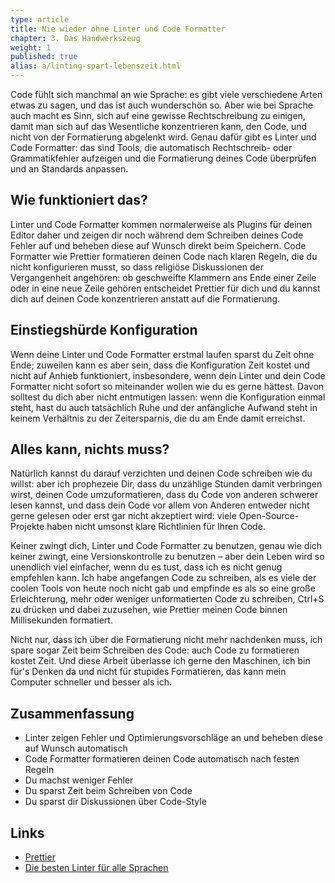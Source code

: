 ```yaml
---
type: article
title: Nie wieder ohne Linter und Code Formatter
chapter: 3. Das Handwerkszeug
weight: 1
published: true
alias: a/linting-spart-lebenszeit.html
---
```


Code fühlt sich manchmal an wie Sprache: es gibt viele verschiedene Arten etwas zu sagen, und das ist auch wunderschön so. Aber wie bei Sprache auch macht es Sinn, sich auf eine gewisse Rechtschreibung zu einigen, damit man sich auf das Wesentliche konzentrieren kann, den Code, und nicht von der Formatierung abgelenkt wird. Genau dafür gibt es Linter und Code Formatter: das sind Tools, die automatisch Rechtschreib- oder Grammatikfehler aufzeigen und die Formatierung deines Code überprüfen und an Standards anpassen.

## Wie funktioniert das?

Linter und Code Formatter kommen normalerweise als Plugins für deinen Editor daher und zeigen dir noch während dem Schreiben deines Code Fehler auf und beheben diese auf Wunsch direkt beim Speichern. Code Formatter wie Prettier formatieren deinen Code nach klaren Regeln, die du nicht konfigurieren musst, so dass religiöse Diskussionen der Vergangenheit angehören: ob geschweifte Klammern ans Ende einer Zeile oder in eine neue Zeile gehören entscheidet Prettier für dich und du kannst dich auf deinen Code konzentrieren anstatt auf die Formatierung.

## Einstiegshürde Konfiguration

Wenn deine Linter und Code Formatter erstmal laufen sparst du Zeit ohne Ende; zuweilen kann es aber sein, dass die Konfiguration Zeit kostet und nicht auf Anhieb funktioniert, insbesondere, wenn dein Linter und dein Code Formatter nicht sofort so miteinander wollen wie du es gerne hättest. Davon solltest du dich aber nicht entmutigen lassen: wenn die Konfiguration einmal steht, hast du auch tatsächlich Ruhe und der anfängliche Aufwand steht in keinem Verhältnis zu der Zeitersparnis, die du am Ende damit erreichst.

## Alles kann, nichts muss?

Natürlich kannst du darauf verzichten und deinen Code schreiben wie du willst: aber ich prophezeie Dir, dass du unzählige Stunden damit verbringen wirst, deinen Code umzuformatieren, dass du Code von anderen schwerer lesen kannst, und dass dein Code vor allem von Anderen entweder nicht gerne gelesen oder erst gar nicht akzeptiert wird: viele Open-Source-Projekte haben nicht umsonst klare Richtlinien für Ihren Code.

Keiner zwingt dich, Linter und Code Formatter zu benutzen, genau wie dich keiner zwingt, eine Versionskontrolle zu benutzen – aber dein Leben wird so unendlich viel einfacher, wenn du es tust, dass ich es nicht genug empfehlen kann. Ich habe angefangen Code zu schreiben, als es viele der coolen Tools von heute noch nicht gab und empfinde es als so eine große Erleichterung, mehr oder weniger unformatierten Code zu schreiben, Ctrl+S zu drücken und dabei zuzusehen, wie Prettier meinen Code binnen Millisekunden formatiert.

Nicht nur, dass ich über die Formatierung nicht mehr nachdenken muss, ich spare sogar Zeit beim Schreiben des Code: auch Code zu formatieren kostet Zeit. Und diese Arbeit überlasse ich gerne den Maschinen, ich bin für's Denken da und nicht für stupides Formatieren, das kann mein Computer schneller und besser als ich.

## Zusammenfassung

- Linter zeigen Fehler und Optimierungsvorschläge an und beheben diese auf Wunsch automatisch
- Code Formatter formatieren deinen Code automatisch nach festen Regeln
- Du machst weniger Fehler
- Du sparst Zeit beim Schreiben von Code
- Du sparst dir Diskussionen über Code-Style

## Links

- [Prettier](https://prettier.io/)
- [Die besten Linter für alle Sprachen](https://github.com/caramelomartins/awesome-linters)

<img src="https://vg09.met.vgwort.de/na/686b498761754b8a90899328ae2e399b" width="1" height="1" alt="">
